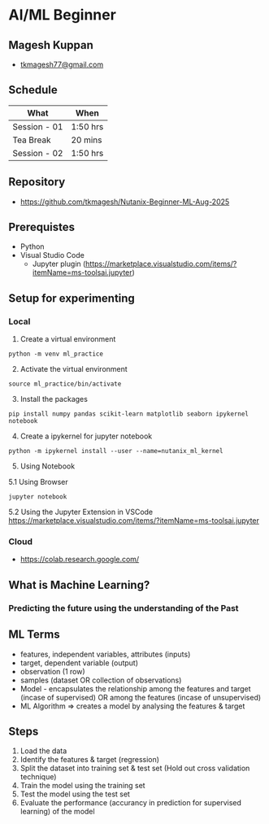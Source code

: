 # AI/ML Beginner

## Magesh Kuppan
- tkmagesh77@gmail.com

## Schedule
| What | When |
| ---- | ---- |
| Session - 01 | 1:50 hrs |
| Tea Break | 20 mins |
| Session - 02 | 1:50 hrs |

## Repository
- https://github.com/tkmagesh/Nutanix-Beginner-ML-Aug-2025


## Prerequistes
- Python
- Visual Studio Code
    - Jupyter plugin (https://marketplace.visualstudio.com/items/?itemName=ms-toolsai.jupyter) 

## Setup for experimenting
### Local
1. Create a virtual environment
```shell
python -m venv ml_practice
```

2. Activate the virtual environment
```shell
source ml_practice/bin/activate
```

3. Install the packages
```shell
pip install numpy pandas scikit-learn matplotlib seaborn ipykernel notebook
```

4. Create a ipykernel for jupyter notebook
```shell
python -m ipykernel install --user --name=nutanix_ml_kernel
```

5. Using Notebook

5.1 Using Browser 
```shell
jupyter notebook
```

5.2 Using the Jupyter Extension in VSCode
https://marketplace.visualstudio.com/items/?itemName=ms-toolsai.jupyter

### Cloud
- https://colab.research.google.com/

## What is Machine Learning?
### Predicting the future using the understanding of the Past

## ML Terms
- features, independent variables, attributes (inputs)
- target, dependent variable (output)
- observation (1 row)
- samples (dataset OR collection of observations)
- Model - encapsulates the relationship among the features and target (incase of supervised) OR among the features (incase of unsupervised)
- ML Algorithm => creates a model by analysing the features & target

## Steps
1. Load the data
2. Identify the features & target (regression)
3. Split the dataset into training set & test set (Hold out cross validation technique)
4. Train the model using the training set
5. Test the model using the test set
6. Evaluate the performance (accurancy in prediction for supervised learning) of the model